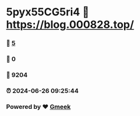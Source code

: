 # 5pyx55CG5ri4 :link: https://blog.000828.top/ 
### :page_facing_up: [5](https://blog.000828.top//tag.html) 
### :speech_balloon: 0 
### :hibiscus: 9204 
### :alarm_clock: 2024-06-26 09:25:44 
### Powered by :heart: [Gmeek](https://github.com/Meekdai/Gmeek)
